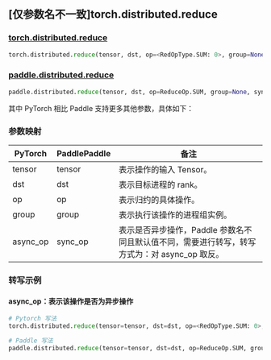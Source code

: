 ## [仅参数名不一致]torch.distributed.reduce

### [torch.distributed.reduce](https://pytorch.org/docs/stable/distributed.html#torch.distributed.reduce)

```python
torch.distributed.reduce(tensor, dst, op=<RedOpType.SUM: 0>, group=None, async_op=False)
```

### [paddle.distributed.reduce](https://www.paddlepaddle.org.cn/documentation/docs/zh/api/paddle/distributed/reduce_cn.html)

```python
paddle.distributed.reduce(tensor, dst, op=ReduceOp.SUM, group=None, sync_op=True)
```

其中 PyTorch 相比 Paddle 支持更多其他参数，具体如下：

### 参数映射

| PyTorch  | PaddlePaddle | 备注                                          |
| -------- | ------------ | --------------------------------------------- |
| tensor   | tensor       | 表示操作的输入 Tensor。                           |
| dst      | dst          | 表示目标进程的 rank。                  |
| op       | op           | 表示归约的具体操作。                              |
| group    | group        | 表示执行该操作的进程组实例。                            |
| async_op | sync_op      | 表示是否异步操作，Paddle 参数名不同且默认值不同，需要进行转写，转写方式为：对 async_op 取反。 |


### 转写示例
#### async_op：表示该操作是否为异步操作
```python
# Pytorch 写法
torch.distributed.reduce(tensor=tensor, dst=dst, op=<RedOpType.SUM: 0>, group=None, async_op=False)

# Paddle 写法
paddle.distributed.reduce(tensor=tensor, dst=dst, op=ReduceOp.SUM, group=None, sync_op=True)
```
